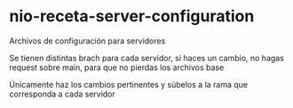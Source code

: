 # nio-receta-server-configuration

Archivos de configuración para servidores

Se tienen distintas brach para cada servidor, si haces un cambio, no hagas request sobre main, para que no pierdas los archivos base

Únicamente haz los cambios pertinentes y súbelos a la rama que corresponda a cada servidor
